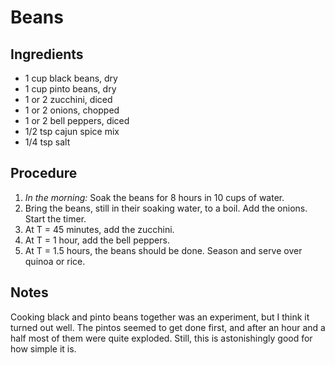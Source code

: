# Beans

## Ingredients

- 1 cup black beans, dry
- 1 cup pinto beans, dry
- 1 or 2 zucchini, diced
- 1 or 2 onions, chopped
- 1 or 2 bell peppers, diced
- 1/2 tsp cajun spice mix
- 1/4 tsp salt

## Procedure

1. _In the morning:_ Soak the beans for 8 hours in 10 cups of water.
2. Bring the beans, still in their soaking water, to a boil. Add the onions. Start the timer.
3. At T = 45 minutes, add the zucchini.
4. At T = 1 hour, add the bell peppers.
5. At T = 1.5 hours, the beans should be done. Season and serve over quinoa or rice.

## Notes

Cooking black and pinto beans together was an experiment, but I think it turned out well. The pintos seemed to get done first, and after an hour and a half most of them were quite exploded. Still, this is astonishingly good for how simple it is.
